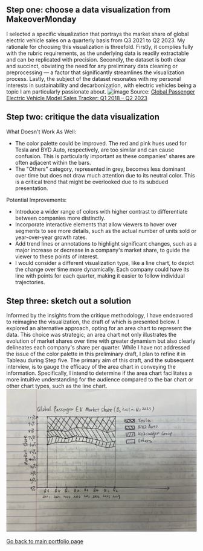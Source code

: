 ## Step one: choose a data visualization from MakeoverMonday
I selected a specific visualization that portrays the market share of global electric vehicle sales on a quarterly basis from Q3 2021 to Q2 2023. My rationale for choosing this visualization is threefold. Firstly, it complies fully with the rubric requirements, as the underlying data is readily extractable and can be replicated with precision. Secondly, the dataset is both clear and succinct, obviating the need for any preliminary data cleaning or preprocessing — a factor that significantly streamlines the visualization process. Lastly, the subject of the dataset resonates with my personal interests in sustainability and decarbonization, with electric vehicles being a topic I am particularly passionate about.
![image](https://www.counterpointresearch.com/wp-content/uploads/2023/06/Global-EV-market-share-Q2-2023.png)
Source: [Global Passenger Electric Vehicle Model Sales Tracker: Q1 2018 – Q2 2023](https://www.counterpointresearch.com/research_portal/)

## Step two: critique the data visualization
What Doesn't Work As Well:
- The color palette could be improved. The red and pink hues used for Tesla and BYD Auto, respectively, are too similar and can cause confusion. This is particularly important as these companies' shares are often adjacent within the bars.
- The "Others" category, represented in grey, becomes less dominant over time but does not draw much attention due to its neutral color. This is a critical trend that might be overlooked due to its subdued presentation.

Potential Improvements:
- Introduce a wider range of colors with higher contrast to differentiate between companies more distinctly.
- Incorporate interactive elements that allow viewers to hover over segments to see more details, such as the actual number of units sold or year-over-year growth rates.
- Add trend lines or annotations to highlight significant changes, such as a major increase or decrease in a company's market share, to guide the viewer to these points of interest.
- I would consider a different visualization type, like a line chart, to depict the change over time more dynamically. Each company could have its line with points for each quarter, making it easier to follow individual trajectories.

## Step three: sketch out a solution
Informed by the insights from the critique methodology, I have endeavored to reimagine the visualization, the draft of which is presented below. I explored an alternative approach, opting for an area chart to represent the data. This choice was strategic; an area chart not only illustrates the evolution of market shares over time with greater dynamism but also clearly delineates each company's share per quarter. While I have not addressed the issue of the color palette in this preliminary draft, I plan to refine it in Tableau during Step five. The primary aim of this draft, and the subsequent interview, is to gauge the efficacy of the area chart in conveying the information. Specifically, I intend to determine if the area chart facilitates a more intuitive understanding for the audience compared to the bar chart or other chart types, such as the line chart.
![image](https://github.com/runzhes/94870/blob/main/%E5%BE%AE%E4%BF%A1%E5%9B%BE%E7%89%87_20231113154346.jpg?raw=true)

[Go back to main portfolio page](README.md)

